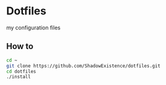 # Dotfiles

my configuration files 

## How to

```bash
cd ~
git clone https://github.com/ShadowExistence/dotfiles.git
cd dotfiles
./install
```